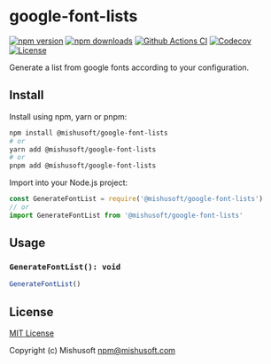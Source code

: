 # google-font-lists
[![npm version][npm-version-src]][npm-version-href]
[![npm downloads][npm-downloads-src]][npm-downloads-href]
[![Github Actions CI][github-actions-ci-src]][github-actions-ci-href]
[![Codecov][codecov-src]][codecov-href]
[![License][license-src]][license-href]

 Generate a list from google fonts according to your configuration.

## Install

Install using npm, yarn or pnpm:

```bash
npm install @mishusoft/google-font-lists
# or
yarn add @mishusoft/google-font-lists
# or
pnpm add @mishusoft/google-font-lists
```

Import into your Node.js project:

```js
const GenerateFontList = require('@mishusoft/google-font-lists')
// or
import GenerateFontList from '@mishusoft/google-font-lists'
```

## Usage

### `GenerateFontList(): void`

```ts
GenerateFontList()
```

## License

[MIT License](./LICENSE)

Copyright (c) Mishusoft <npm@mishusoft.com>

<!-- Badges -->
[npm-version-src]: https://img.shields.io/npm/v/@mishusoft/google-font-lists/latest.svg
[npm-version-href]: https://npmjs.com/package/@mishusoft/google-font-lists

[npm-downloads-src]: https://img.shields.io/npm/dt/@mishusoft/google-font-lists.svg
[npm-downloads-href]: https://npmjs.com/package/@mishusoft/google-font-lists

[github-actions-ci-src]: https://github.com/mralaminahamed/google-font-lists/workflows/ci/badge.svg
[github-actions-ci-href]: https://github.com/mralaminahamed/google-font-lists/actions?query=workflow%3Aci

[codecov-src]: https://img.shields.io/codecov/c/github/mralaminahamed/google-font-lists.svg
[codecov-href]: https://codecov.io/gh/mralaminahamed/google-font-lists

[license-src]: https://img.shields.io/npm/l/@mishusoft/google-font-lists.svg
[license-href]: https://npmjs.com/package/@mishusoft/google-font-lists
